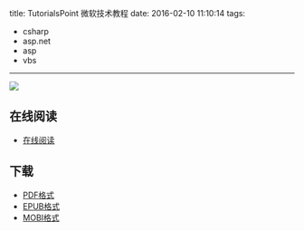 title: TutorialsPoint 微软技术教程
date: 2016-02-10 11:10:14
tags:
  - csharp
  - asp.net
  - asp
  - vbs
---

![](https://ek8whxe.cloudimg.io/s/width/226/https://www.gitbook.com/cover/book/wizardforcel/tutorialspoint-ms.jpg?build=1452495789786&v=12.0.4)


<!--more-->

## 在线阅读 ##

+ [在线阅读](https://www.gitbook.com/book/wizardforcel/tutorialspoint-ms/details)

## 下载 ##

+ [PDF格式](https://www.gitbook.com/download/pdf/book/wizardforcel/tutorialspoint-ms)
+ [EPUB格式](https://www.gitbook.com/download/epub/book/wizardforcel/tutorialspoint-ms)
+ [MOBI格式](https://www.gitbook.com/download/mobi/book/wizardforcel/tutorialspoint-ms)
